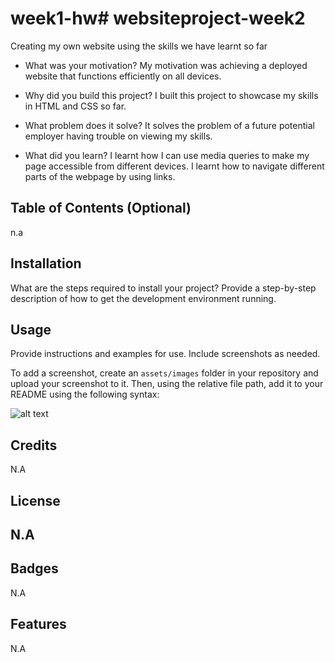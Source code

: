# week1-hw# websiteproject-week2
Creating my own website using the skills we have learnt so far

- What was your motivation?
My motivation was achieving a deployed website that functions efficiently on all devices. 

- Why did you build this project?
I built this project to showcase my skills in HTML and CSS so far. 

- What problem does it solve?
It solves the problem of a future potential employer having trouble on viewing my skills. 

- What did you learn?
I learnt how I can use media queries to make my page accessible from different devices. I learnt how to navigate different parts of the webpage by using links. 

## Table of Contents (Optional)

n.a

## Installation

What are the steps required to install your project? Provide a step-by-step description of how to get the development environment running.

## Usage

Provide instructions and examples for use. Include screenshots as needed.

To add a screenshot, create an `assets/images` folder in your repository and upload your screenshot to it. Then, using the relative file path, add it to your README using the following syntax:

![alt text](assets/images/screenshot.png)

## Credits

N.A

## License

N.A
---

## Badges
N.A

## Features

N.A 